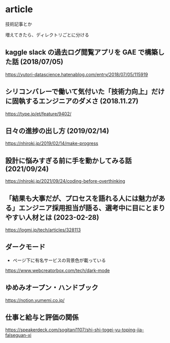 # article

技術記事とか

増えてきたら、ディレクトリごとに分ける

## kaggle slack の過去ログ閲覧アプリを GAE で構築した話 (2018/07/05)

https://yutori-datascience.hatenablog.com/entry/2018/07/05/115919

## シリコンバレーで働いて気付いた「技術力向上」だけに固執するエンジニアのダメさ (2018.11.27)

https://type.jp/et/feature/9402/

## 日々の進捗の出し方 (2019/02/14)

https://nhiroki.jp/2019/02/14/make-progress

## 設計に悩みすぎる前に手を動かしてみる話 (2021/09/24)

https://nhiroki.jp/2021/09/24/coding-before-overthinking

## 「結果も大事だが、プロセスを語れる人には魅力がある」エンジニア採用担当が語る、選考中に目にとまりやすい人材とは (2023-02-28)

https://logmi.jp/tech/articles/328113

## ダークモード

- ページ下に有名サービスの背景色が載っている

https://www.webcreatorbox.com/tech/dark-mode

## ゆめみオープン・ハンドブック

https://notion.yumemi.co.jp/

## 仕事と給与と評価の関係

https://speakerdeck.com/sogitani1107/shi-shi-togei-yu-toping-jia-falseguan-xi
